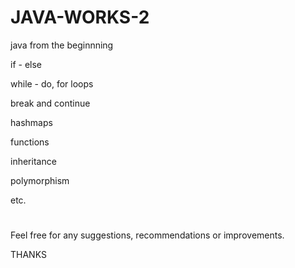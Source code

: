 # JAVA-WORKS-2

java from the beginnning

if - else

while - do, for loops

break and continue

hashmaps

functions

inheritance

polymorphism

etc.

#

Feel free for any suggestions, recommendations or improvements.

THANKS
